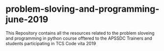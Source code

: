 # problem-sloving-and-programming-june-2019
This Repository contains all the resources  related to the problem sloveing and programming in python course offtered to the APSSDC Trainers and students participating in TCS Code vita 2019

